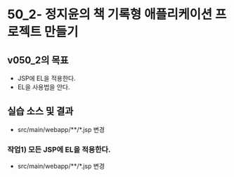 # 50_2- 정지윤의 책 기록형 애플리케이션 프로젝트 만들기

## v050_2의 목표

- JSP에 EL을 적용한다.
- EL을 사용법을 안다.

## 실습 소스 및 결과

- src/main/webapp/**/*.jsp 변경

### 작업1) 모든 JSP에 EL을 적용한다.

- src/main/webapp/**/*.jsp 변경
